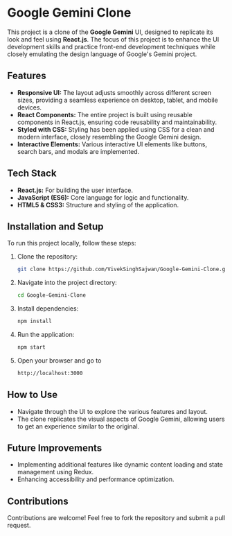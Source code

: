 # Google Gemini Clone

This project is a clone of the **Google Gemini** UI, designed to replicate its look and feel using **React.js**. The focus of this project is to enhance the UI development skills and practice front-end development techniques while closely emulating the design language of Google's Gemini project.

## Features

- **Responsive UI:** The layout adjusts smoothly across different screen sizes, providing a seamless experience on desktop, tablet, and mobile devices.
- **React Components:** The entire project is built using reusable components in React.js, ensuring code reusability and maintainability.
- **Styled with CSS:** Styling has been applied using CSS for a clean and modern interface, closely resembling the Google Gemini design.
- **Interactive Elements:** Various interactive UI elements like buttons, search bars, and modals are implemented.

## Tech Stack

- **React.js:** For building the user interface.
- **JavaScript (ES6):** Core language for logic and functionality.
- **HTML5 & CSS3:** Structure and styling of the application.

## Installation and Setup

To run this project locally, follow these steps:

1. Clone the repository:
   ```bash
   git clone https://github.com/VivekSinghSajwan/Google-Gemini-Clone.git
2. Navigate into the project directory:
   ```bash
   cd Google-Gemini-Clone
3. Install dependencies:
   ```bash
   npm install
4. Run the application:
   ```bash
   npm start
5. Open your browser and go to
   ```bash
   http://localhost:3000

## How to Use

- Navigate through the UI to explore the various features and layout.
- The clone replicates the visual aspects of Google Gemini, allowing users to get an experience similar to the original.

## Future Improvements

- Implementing additional features like dynamic content loading and state management using Redux.
- Enhancing accessibility and performance optimization.

## Contributions

Contributions are welcome! Feel free to fork the repository and submit a pull request.

